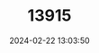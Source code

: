 ---
title: "13915"
category: "Moxostoma congestum"
draft: false
date: 2024-02-22 13:03:50
languages:
  English: ["Gray Redhorse"]
---